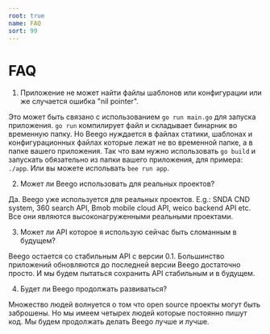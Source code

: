 ```yaml
---
root: true
name: FAQ
sort: 99
---
```


# FAQ

1. Приложение не может найти файлы шаблонов или конфигурации или же случается ошибка "nil pointer".

  Это может быть связано с использованием `go run main.go` для запуска приложения. `go run` компилирует файл и складывает бинарник во временную папку. Но Beego нуждается в файлах статики, шаблонах и конфигурационных файлах которые лежат не во временной папке, а в папке вашего приложения. Так что вам нужно использовать `go build` и запускать обязательно из папки вашего приложения, для примера: `./app`. Или вы можете испольвать `bee run app`.

2. Может ли Beego использовать для реальных проектов?

  Да. Beego уже используется для реальных проектов. E.g.: SNDA CND system, 360 search API, Bmob mobile cloud API, weico backend API etc. Все они являются высоконагруженными реальными проектами.

3. Может ли API которое я использую сейчас быть сломанным в будущем?

  Beego остается со стабильным API с версии 0.1. Большинство приложений обновляются до последней версии Beego достаточно просто. И мы будем пытаться сохранить API стабильным и в будущем.

4. Будет ли Beego продолжать развиваться?

  Множество людей волнуется о том что open source проекты могут быть заброшены. Но мы имеем четырех людей которые постоянно пишут код. Мы будем продолжать делать Beego лучше и лучше.
